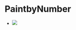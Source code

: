 # PaintbyNumber

- ![](https://media.giphy.com/media/v1.Y2lkPTc5MGI3NjExZDcwOWY0YzdhMzYzNWUyYmFkNWQzYzg0NDZhNmNmM2U2MThiZTVkZSZjdD1n/A9wYY5sbkHmv2tpGS8/giphy.gif)
